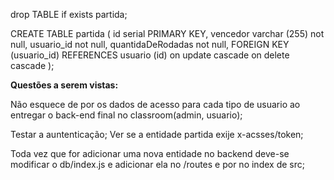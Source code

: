 drop TABLE if exists partida;

CREATE TABLE partida (
	id serial PRIMARY KEY,
	vencedor varchar (255) not null,
	usuario_id not null,
	quantidaDeRodadas not null,
	FOREIGN KEY (usuario_id) REFERENCES usuario (id) on update cascade on delete cascade
);

**Questões a serem vistas:**

Não esquece de por os dados de acesso para cada tipo de usuario ao entregar o back-end final no classroom(admin, usuario);

Testar a auntenticação; Ver se a entidade partida exije x-acsses/token;

Toda vez que for adicionar uma nova entidade no backend deve-se modificar o db/index.js e adicionar ela no /routes e por no index de src;